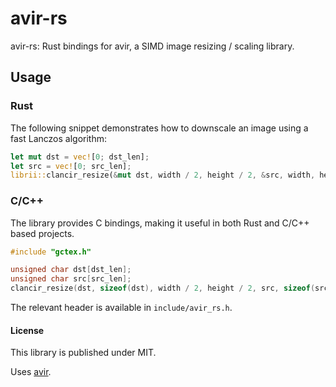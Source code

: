 # avir-rs
avir-rs: Rust bindings for avir, a SIMD image resizing / scaling library.

## Usage 

### Rust
The following snippet demonstrates how to downscale an image using a fast Lanczos algorithm:

```rust
let mut dst = vec![0; dst_len];
let src = vec![0; src_len];
librii::clancir_resize(&mut dst, width / 2, height / 2, &src, width, height);
```
### C/C++
The library provides C bindings, making it useful in both Rust and C/C++ based projects.
```cpp
#include "gctex.h"

unsigned char dst[dst_len];
unsigned char src[src_len];
clancir_resize(dst, sizeof(dst), width / 2, height / 2, src, sizeof(src), width, height);
```
The relevant header is available in `include/avir_rs.h`.

#### License
This library is published under MIT.

Uses [avir](https://github.com/avaneev/avir).
